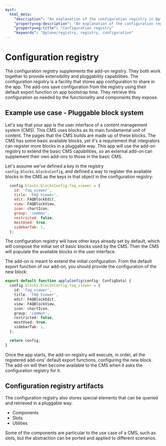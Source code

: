 ```yaml
---
myst:
  html_meta:
    "description": "An explanation of the configuration registry in @plone/registry"
    "property=og:description": "An explanation of the configuration registry in @plone/registry"
    "property=og:title": "Configuration registry"
    "keywords": "@plone/registry, registry, configuration"
---
```


# Configuration registry

The configuration registry supplements the add-on registry.
They both work together to provide extensibility and pluggability capabilities.
The configuration registry is a facility that stores app configuration to share in the app.
The add-ons save configuration from the registry using their default export function on app bootstrap time.
They retrieve this configuration as needed by the functionality and components they expose.

## Example use case - Pluggable block system

Let's say that your app is the user interface of a content management system (CMS).
This CMS uses blocks as its main fundamental unit of content.
The pages that the CMS builds are made up of these blocks.
The CMS has some basic available blocks, yet it's a requirement that integrators can register more blocks in a pluggable way.
This app will use the add-on registry to extend the basic CMS capabilities, so an external add-on can supplement their own add-ons to those in the basic CMS.

Let's assume we've defined a key in the registry `config.blocks.blocksConfig`, and defined a way to register the available blocks in the CMS as the keys in that object in the configuration registry:

```js
  config.blocks.blocksConfig.faq_viewer = {
    id: 'faq_viewer',
    title: 'FAQ Viewer',
    edit: FAQBlockEdit,
    view: FAQBlockView,
    icon: chartIcon,
    group: 'common',
    restricted: false,
    mostUsed: true,
    sidebarTab: 1,
  };
```

The configuration registry will have other keys already set by default, which will compose the initial set of basic blocks used by the CMS.
Then the CMS will populate the available blocks in the user interface.

The add-on is meant to extend the initial configuration.
From the default export function of our add-on, you should provide the configuration of the new block:

```ts
export default function applyConfig(config: ConfigData) {
  config.blocks.blocksConfig.faq_viewer = {
    id: 'faq_viewer',
    title: 'FAQ Viewer',
    edit: FAQBlockEdit,
    view: FAQBlockView,
    icon: chartIcon,
    group: 'common',
    restricted: false,
    mostUsed: true,
    sidebarTab: 1,
  };

  return config;
}
```

Once the app starts, the add-on registry will execute, in order, all the registered add-ons' default export functions, configuring the new block.
The add-on will then become available to the CMS when it asks the configuration registry for it.


## Configuration registry artifacts

The configuration registry also stores special elements that can be queried and retrieved in a pluggable way.

-   Components
-   Slots
-   Utilities

Some of the components are particular to the use case of a CMS, such as slots, but the abstraction can be ported and applied to different scenarios.
